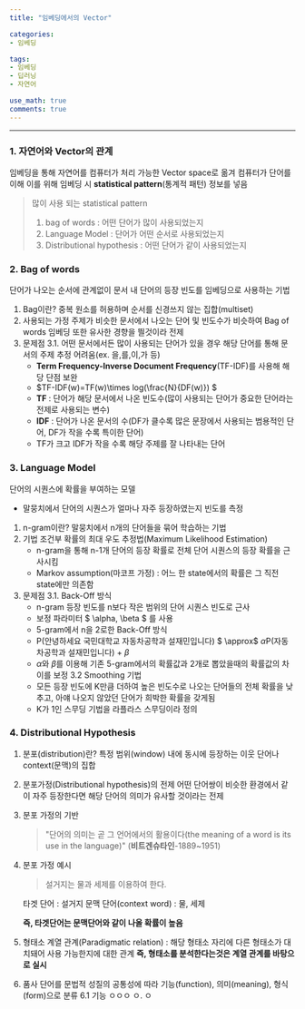 ```yaml
---
title: "임베딩에서의 Vector"

categories:
- 임베딩

tags:
- 임베딩
- 딥러닝
- 자연어

use_math: true
comments: true
---
```


***
### 1. 자연어와 Vector의 관계
임베딩을 통해 자연어를 컴퓨터가 처리 가능한 Vector space로 옮겨 컴퓨터가 단어를 이해
이를 위해 임베딩 시 __statistical pattern__(통계적 패턴) 정보를 넣음
>많이 사용 되는 statistical pattern
>1. bag of words : 어떤 단어가 많이 사용되었는지
>2. Language Model : 단어가 어떤 순서로 사용되었는지
>3. Distributional hypothesis :  어떤 단어가 같이 사용되었는지

### 2. Bag of words
단어가 나오는 순서에 관계없이 문서 내 단어의 등장 빈도를 임베딩으로 사용하는 기법
1. Bag이란?
중복 원소를 허용하며 순서를 신경쓰지 않는 집합(multiset)
2. 사용되는 가정
주제가 비슷한 문서에서 나오는 단어 및 빈도수가 비슷하여 Bag of words 임베딩 또한 유사한 경향을 띌것이라 전제
3. 문제점
3.1. 어떤 문서에서든 많이 사용되는 단어가 있을 경우 해당 단어를 통해 문서의 주제 추정 어려움(ex. 을,를,이,가 등)
    - __Term Frequency-Inverse Document Frequency__(TF-IDF)를 사용해 해당 단점 보완
    - $TF-IDF(w)=TF(w)\times log(\frac{N}{DF(w)}) $
    - __TF__ : 단어가 해당 문서에서 나온 빈도수(많이 사용되는 단어가 중요한 단어라는 전제로 사용되는 변수)
    - __IDF__ : 단어가 나온 문서의 수(DF가 클수록 많은 문장에서 사용되는 범용적인 단어, DF가 작을 수록 특이한 단어)
    - TF가 크고 IDF가 작을 수록 해당 주제를 잘 나타내는 단어

### 3. Language Model
단어의 시퀀스에 확률을 부여하는 모델
- 말뭉치에서 단어의 시퀀스가 얼마나 자주 등장하였는지 빈도를 측정
1. n-gram이란?
말뭉치에서 n개의 단어들을 묶어 학습하는 기법
2. 기법 
조건부 확률의 최대 우도 추정법(Maximum Likelihood Estimation)
    - n-gram을 통해 n-1개 단어의 등장 확률로 전체 단어 시퀀스의 등장 확률을 근사시킴
    - Markov assumption(마코프 가정) : 어느 한 state에서의 확률은 그 직전 state에만 의존함
3. 문제점
3.1. Back-Off 방식
    - n-gram 등장 빈도를 n보다 작은 범위의 단어 시퀀스 빈도로 근사
    - 보정 파라미터 $ \alpha, \beta $ 를 사용
    - 5-gram에서 n을 2로한 Back-Off 방식
    - P(안녕하세요 국민대학교 자동차공학과 설재민입니다) $ \approx$ $\alpha$P(자동차공학과 설재민입니다) + $\beta$ 
    - $\alpha$와 $\beta$를 이용해 기존 5-gram에서의 확률값과 2개로 뽑았을때의 확률값의 차이를 보정
3.2 Smoothing 기법
    - 모든 등장 빈도에 K만큼 더하여 높은 빈도수로 나오는 단어들의 전체 확률을 낮추고, 아얘 나오지 않았던 단어가 희박한 확률을 갖게됨
    - K가 1인 스무딩 기법을 라플라스 스무딩이라 정의

### 4. Distributional Hypothesis
1. 분포(distribution)란?
특정 범위(window) 내에 동시에 등장하는 이웃 단어나 context(문맥)의 집합
2. 분포가정(Distributional hypothesis)의 전제
어떤 단어쌍이 비슷한 환경에서 같이 자주 등장한다면 해당 단어의 의미가 유사할 것이라는 전제
3. 분포 가정의 기반
    >"단어의 의미는 곧 그 언어에서의 활용이다(the meaning of a word is its use in the language)"
    (__비트겐슈타인__-1889~1951)
4. 분포 가정 예시
    > 설거지는 물과 세제를 이용하여 한다.
    
    타겟 단어 : 설거지
    문맥 단어(context word) : 물, 세제

    __즉, 타겟단어는 문맥단어와 같이 나올 확률이 높음__
5. 형태소
계열 관계(Paradigmatic relation) : 해당 형태소 자리에 다른 형태소가 대치돼어 사용 가능한지에 대한 관계
__즉, 형태소를 분석한다는것은 계열 관계를 바탕으로 실시__

6. 품사
단어를 문법적 성질의 공통성에 따라 기능(function), 의미(meaning), 형식(form)으로 분류
6.1 기능
                       ㅇㅇㅇ ㅇ.  ㅇ

